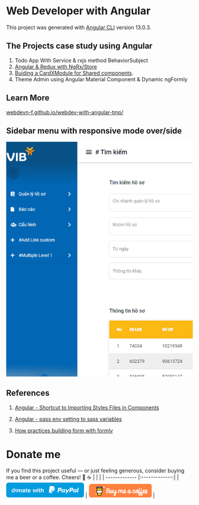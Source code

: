 # Web Developer with Angular

This project was generated with [Angular CLI](https://github.com/angular/angular-cli) version 13.0.3.

## The Projects case study using Angular

1. Todo App With Service & rxjs method BehaviorSubject
2. [Angular & Redux with NgRx/Store](https://www.youtube.com/watch?v=f97ICOaekNU)
3. [Buiding a CardXModule  for Shared components](https://jasonwhite.xyz/posts/2020/04/26/creating-an-angular-component-library-card-component/).
4. Theme Admin using Angular Material Component & Dynamic ngFormly

## Learn More

[webdevn-f.github.io/webdev-with-angular-tmp/](https://webdevn-f.github.io/webdev-with-angular-tmp/)

## Sidebar menu with responsive mode over/side
![sidebar_menu_response.gif](/sidebar_menu_response.gif)

## References

1. [Angular - Shortcut to Importing Styles Files in Components](https://www.digitalocean.com/community/tutorials/angular-shortcut-to-importing-styles-files-in-components)

2. [Angular - pass env setting to sass variables](https://stackoverflow.com/questions/42515893/can-angular-cli-pass-environment-specific-settings-to-sass-variables)

3. [How practices building form with formly](https://egghead.io/lessons/angular-add-functionality-to-angular-formly-controls-with-formly-lifecycle-hooks)

# Donate me
If you find this project useful — or just feeling generous, consider buying me a beer or a coffee. Cheers! :beers: :coffee:
|               |               |
| ------------- |:-------------:|
| <a href="https://www.paypal.me/ngnam39"><img src="https://github.com/ngnam/Resources/blob/master/donate_paypal.svg" height="40"></a> | [![buymeacoffee](https://github.com/ngnam/Resources/blob/master/donate_coffee.png)](https://www.buymeacoffee.com/ngnam) |
